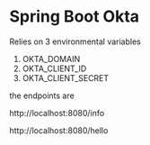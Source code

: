 # Spring Boot Okta

Relies on 3 environmental variables
1) OKTA_DOMAIN
2) OKTA_CLIENT_ID
3) OKTA_CLIENT_SECRET

the endpoints are 

http://localhost:8080/info

http://localhost:8080/hello

